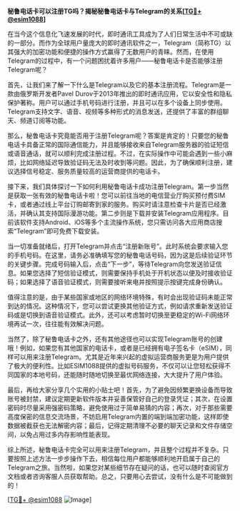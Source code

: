**秘鲁电话卡可以注册TG吗？揭秘秘鲁电话卡与Telegram的关系[[TG💪+ @esim1088](https://t.me/s/esim1088)]**

在当今这个信息化飞速发展的时代，即时通讯工具成为了人们日常生活中不可或缺的一部分。而作为全球用户量庞大的即时通讯软件之一，Telegram（简称TG）以其强大的加密功能和便捷的操作方式赢得了无数用户的青睐。然而，在使用Telegram的过程中，有一个问题困扰着许多用户——秘鲁电话卡是否能够注册Telegram呢？

首先，让我们来了解一下什么是Telegram以及它的基本注册流程。Telegram是一款由俄罗斯开发者Pavel Durov于2013年推出的即时通讯应用，它以安全性和隐私保护著称。用户可以通过手机号码进行注册，并且可以在多个设备上同步使用。Telegram支持文字、语音、视频等多种形式的消息发送，还提供了丰富的群组聊天、频道订阅等功能。

那么，秘鲁电话卡究竟能否用于注册Telegram呢？答案是肯定的！只要您的秘鲁电话卡具备正常的国际通信能力，并且能够接收来自Telegram服务器的验证短信或语音通话，就可以顺利完成注册过程。不过，在实际操作中可能会遇到一些小麻烦，比如网络延迟导致验证码无法及时收到等问题。因此，为了确保顺利注册，建议选择信号稳定、服务质量较高的运营商提供的电话卡。

接下来，我们具体探讨一下如何利用秘鲁电话卡成功注册Telegram。第一步当然是获取一张有效的秘鲁电话卡啦！您可以前往当地的电信营业厅购买预付费SIM卡，或者通过线上平台订购邮寄到家的服务。购买时请注意检查卡片是否已经激活，并确认其支持国际漫游功能。第二步则是下载并安装Telegram应用程序。目前该软件支持Android、iOS等多个主流操作系统，您只需访问各大应用商店搜索“Telegram”即可免费下载安装。

当一切准备就绪后，打开Telegram并点击“注册新账号”。此时系统会要求输入您的手机号码。在这里，请务必准确填写您的秘鲁电话号码，因为这是后续验证环节的关键步骤。完成号码输入后，点击“下一步”，等待Telegram向您发送验证信息。如果您选择了短信验证模式，则需要保持手机处于开机状态以便及时接收验证码；如果选择了语音验证模式，则需要接听来电并按照提示按键完成身份确认。

值得注意的是，由于某些国家或地区的网络环境特殊，有时会出现验证码未能正常到达的情况。这种情况下，您可以尝试更换其他验证方式，例如请求重新发送验证码或是切换到语音验证模式。此外，还可以考虑暂时切换至更稳定的Wi-Fi网络环境再试一次，往往能有效解决问题。

当然了，除了秘鲁电话卡之外，还有其他途径也可以实现Telegram账号的创建哦！例如，如果您有其他国家的电话卡，或者是已经拥有电子签名卡（eSIM），同样可以用来注册Telegram。尤其是近年来兴起的虚拟运营商服务更是为用户提供了极大的便利性。比如ESIM1088提供的虚拟号码服务，不仅可以让您轻松获得不同国家的本地号码，还能随时随地切换至最优网络连接，大大提升了用户体验。

最后，再给大家分享几个实用的小贴士吧！首先，为了避免因频繁更换设备而导致账号被封禁，建议定期更新软件版本并妥善保管好自己的登录凭证；其次，在设置密码时尽量采用强密码策略，避免使用过于简单易猜的内容；再次，对于那些需要高度保密的信息交流场景，不妨启用Telegram内置的端到端加密功能，这样即使数据被截获也无法解密内容；最后，记得定期清理不必要的聊天记录和文件存储空间，以免占用过多内存影响性能表现。

综上所述，秘鲁电话卡完全可以用来注册Telegram，并且整个过程并不复杂。只要按照上述方法一步步操作下去，相信每位用户都能够顺利地开启属于自己的Telegram之旅。当然啦，如果您对某些细节存在疑问的话，也可以随时查阅官方文档或者咨询客服人员获取帮助。总之，只要用心去尝试，没有什么是不可能做到的！

[[TG💪+ @esim1088](https://t.me/s/esim1088) ![Image](https://i.postimg.cc/4NQfJmqS/Snipaste-2025-05-13-00-14-12.png)]